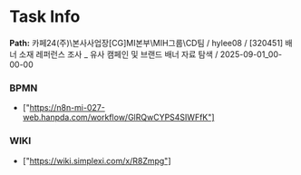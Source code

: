 # Task Info

**Path:** 카페24(주)\본사사업장\[CG]MI본부\MIH그룹\CD팀 / hylee08 / [320451] 배너 소재 레퍼런스 조사 _ 유사 캠페인 및 브랜드 배너 자료 탐색 / 2025-09-01_00-00-00

### BPMN
- ["https://n8n-mi-027-web.hanpda.com/workflow/GlRQwCYPS4SIWFfK"]

### WIKI
- ["https://wiki.simplexi.com/x/R8Zmpg"]

